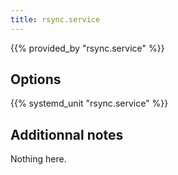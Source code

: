```yaml
---
title: rsync.service
---
```


{{% provided_by "rsync.service" %}}

## Options

{{% systemd_unit "rsync.service" %}}

## Additionnal notes

Nothing here.